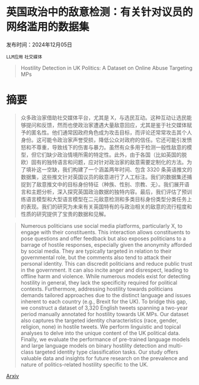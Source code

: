 # 英国政治中的敌意检测：有关针对议员的网络滥用的数据集

发布时间：2024年12月05日

`LLM应用` `社交媒体`

> Hostility Detection in UK Politics: A Dataset on Online Abuse Targeting MPs

# 摘要

> 众多政治家借助社交媒体平台，尤其是 X，与选民互动。这种互动让选民能够提问和反馈，然而也使政治家遭遇大量敌意回应，尤其是鉴于社交媒体赋予的匿名性。他们通常因政府角色成为攻击目标，而评论还常常攻击其个人身份。这可能令政治家声誉受损，降低公众对政府的信任。它还可能引发愤怒和不尊重，导致线下的伤害与暴力。虽然有众多用于检测一般性敌意的模型，但它们缺少政治情境所需的特定性。此外，由于各国（比如英国的脱欧）固有的独特语言和问题，应对针对政治家的敌意需要定制化的方法。为了填补这一空缺，我们构建了一个涵盖两年时间、包含 3320 条英语推文的数据集，这些推文针对英国议员的敌意进行了人工标注。我们的数据集还捕捉到了敌意推文中的目标身份特征（种族、性别、宗教、无）。我们展开语言和主题分析，深入探究英国政治数据的独特内容。最后，我们评估了预训练语言模型和大型语言模型在二元敌意检测和多类目标身份类型分类任务上的表现。我们的研究为未来有关英国特有的与政治相关的敌意的流行程度和性质的研究提供了宝贵的数据和见解。

> Numerous politicians use social media platforms, particularly X, to engage with their constituents. This interaction allows constituents to pose questions and offer feedback but also exposes politicians to a barrage of hostile responses, especially given the anonymity afforded by social media. They are typically targeted in relation to their governmental role, but the comments also tend to attack their personal identity. This can discredit politicians and reduce public trust in the government. It can also incite anger and disrespect, leading to offline harm and violence. While numerous models exist for detecting hostility in general, they lack the specificity required for political contexts. Furthermore, addressing hostility towards politicians demands tailored approaches due to the distinct language and issues inherent to each country (e.g., Brexit for the UK). To bridge this gap, we construct a dataset of 3,320 English tweets spanning a two-year period manually annotated for hostility towards UK MPs. Our dataset also captures the targeted identity characteristics (race, gender, religion, none) in hostile tweets. We perform linguistic and topical analyses to delve into the unique content of the UK political data. Finally, we evaluate the performance of pre-trained language models and large language models on binary hostility detection and multi-class targeted identity type classification tasks. Our study offers valuable data and insights for future research on the prevalence and nature of politics-related hostility specific to the UK.

[Arxiv](https://arxiv.org/abs/2412.04046)